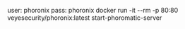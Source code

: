 user: phoronix
pass: phoronix
docker run -it --rm -p 80:80 veyesecurity/phoronix:latest start-phoromatic-server
